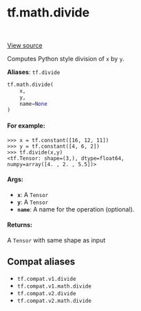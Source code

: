 <div itemscope itemtype="http://developers.google.com/ReferenceObject">
<meta itemprop="name" content="tf.math.divide" />
<meta itemprop="path" content="Stable" />
</div>

# tf.math.divide

<!-- Insert buttons and diff -->

<table class="tfo-notebook-buttons tfo-api" align="left">
</table>

<a target="_blank" href="/code/stable/tensorflow/python/ops/math_ops.py">View source</a>



Computes Python style division of `x` by `y`.

**Aliases**: `tf.divide`

``` python
tf.math.divide(
    x,
    y,
    name=None
)
```



<!-- Placeholder for "Used in" -->


#### For example:



```
>>> x = tf.constant([16, 12, 11])
>>> y = tf.constant([4, 6, 2])
>>> tf.divide(x,y)
<tf.Tensor: shape=(3,), dtype=float64,
numpy=array([4. , 2. , 5.5])>
```

#### Args:


* <b>`x`</b>: A `Tensor`
* <b>`y`</b>: A `Tensor`
* <b>`name`</b>: A name for the operation (optional).


#### Returns:

A `Tensor` with same shape as input


## Compat aliases

* `tf.compat.v1.divide`
* `tf.compat.v1.math.divide`
* `tf.compat.v2.divide`
* `tf.compat.v2.math.divide`

